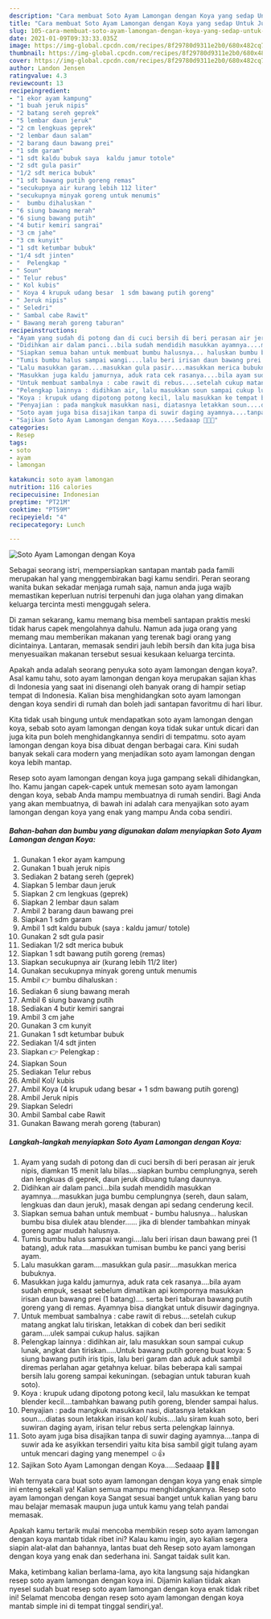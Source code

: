 ```yaml
---
description: "Cara membuat Soto Ayam Lamongan dengan Koya yang sedap Untuk Jualan"
title: "Cara membuat Soto Ayam Lamongan dengan Koya yang sedap Untuk Jualan"
slug: 105-cara-membuat-soto-ayam-lamongan-dengan-koya-yang-sedap-untuk-jualan
date: 2021-01-09T09:33:33.035Z
image: https://img-global.cpcdn.com/recipes/8f29780d9311e2b0/680x482cq70/soto-ayam-lamongan-dengan-koya-foto-resep-utama.jpg
thumbnail: https://img-global.cpcdn.com/recipes/8f29780d9311e2b0/680x482cq70/soto-ayam-lamongan-dengan-koya-foto-resep-utama.jpg
cover: https://img-global.cpcdn.com/recipes/8f29780d9311e2b0/680x482cq70/soto-ayam-lamongan-dengan-koya-foto-resep-utama.jpg
author: Landon Jensen
ratingvalue: 4.3
reviewcount: 13
recipeingredient:
- "1 ekor ayam kampung"
- "1 buah jeruk nipis"
- "2 batang sereh geprek"
- "5 lembar daun jeruk"
- "2 cm lengkuas geprek"
- "2 lembar daun salam"
- "2 barang daun bawang prei"
- "1 sdm garam"
- "1 sdt kaldu bubuk saya  kaldu jamur totole"
- "2 sdt gula pasir"
- "1/2 sdt merica bubuk"
- "1 sdt bawang putih goreng remas"
- "secukupnya air kurang lebih 112 liter"
- "secukupnya minyak goreng untuk menumis"
- "  bumbu dihaluskan "
- "6 siung bawang merah"
- "6 siung bawang putih"
- "4 butir kemiri sangrai"
- "3 cm jahe"
- "3 cm kunyit"
- "1 sdt ketumbar bubuk"
- "1/4 sdt jinten"
- "  Pelengkap "
- " Soun"
- " Telur rebus"
- " Kol kubis"
- " Koya 4 krupuk udang besar  1 sdm bawang putih goreng"
- " Jeruk nipis"
- " Seledri"
- " Sambal cabe Rawit"
- " Bawang merah goreng taburan"
recipeinstructions:
- "Ayam yang sudah di potong dan di cuci bersih di beri perasan air jeruk nipis, diamkan 15 menit lalu bilas....siapkan bumbu cemplungnya, sereh dan lengkuas di geprek, daun jeruk dibuang tulang daunnya."
- "Didihkan air dalam panci...bila sudah mendidih masukkan ayamnya....masukkan juga bumbu cemplungnya (sereh, daun salam, lengkuas dan daun jeruk), masak dengan api sedang cenderung kecil."
- "Siapkan semua bahan untuk membuat bumbu halusnya... haluskan bumbu bisa diulek atau blender...... jika di blender tambahkan minyak goreng agar mudah halusnya."
- "Tumis bumbu halus sampai wangi....lalu beri irisan daun bawang prei (1 batang), aduk rata....masukkan tumisan bumbu ke panci yang berisi ayam."
- "Lalu masukkan garam....masukkan gula pasir....masukkan merica bubuknya."
- "Masukkan juga kaldu jamurnya, aduk rata cek rasanya....bila ayam sudah empuk, sesaat sebelum dimatikan api kompornya masukkan irisan daun bawang prei (1 batang).... serta beri taburan bawang putih goreng yang di remas. Ayamnya bisa diangkat untuk disuwir dagingnya."
- "Untuk membuat sambalnya : cabe rawit di rebus....setelah cukup matang angkat lalu tiriskan, letakkan di cobek dan beri sedikit garam....ulek sampai cukup halus. sajikan"
- "Pelengkap lainnya : didihkan air, lalu masukkan soun sampai cukup lunak, angkat dan tiriskan.....Untuk bawang putih goreng buat koya: 5 siung bawang putih iris tipis, lalu beri garam dan aduk aduk sambil diremas perlahan agar getahnya keluar. bilas beberapa kali sampai bersih lalu goreng sampai kekuningan. (sebagian untuk taburan kuah soto)."
- "Koya : krupuk udang dipotong potong kecil, lalu masukkan ke tempat blender kecil....tambahkan bawang putih goreng, blender sampai halus."
- "Penyajian : pada mangkuk masukkan nasi, diatasnya letakkan soun....diatas soun letakkan irisan kol/ kubis....lalu siram kuah soto, beri suwiran daging ayam, irisan telur rebus serta pelengkap lainnya."
- "Soto ayam juga bisa disajikan tanpa di suwir daging ayamnya....tanpa di suwir ada ke asyikkan tersendiri yaitu kita bisa sambil gigit tulang ayam untuk mencari daging yang menempel ☺👍"
- "Sajikan Soto Ayam Lamongan dengan Koya.....Sedaaap 👍🏻😊"
categories:
- Resep
tags:
- soto
- ayam
- lamongan

katakunci: soto ayam lamongan 
nutrition: 116 calories
recipecuisine: Indonesian
preptime: "PT21M"
cooktime: "PT59M"
recipeyield: "4"
recipecategory: Lunch

---
```



![Soto Ayam Lamongan dengan Koya](https://img-global.cpcdn.com/recipes/8f29780d9311e2b0/680x482cq70/soto-ayam-lamongan-dengan-koya-foto-resep-utama.jpg)

Sebagai seorang istri, mempersiapkan santapan mantab pada famili merupakan hal yang menggembirakan bagi kamu sendiri. Peran seorang  wanita bukan sekadar menjaga rumah saja, namun anda juga wajib memastikan keperluan nutrisi terpenuhi dan juga olahan yang dimakan keluarga tercinta mesti menggugah selera.

Di zaman  sekarang, kamu memang bisa membeli santapan praktis meski tidak harus capek mengolahnya dahulu. Namun ada juga orang yang memang mau memberikan makanan yang terenak bagi orang yang dicintainya. Lantaran, memasak sendiri jauh lebih bersih dan kita juga bisa menyesuaikan makanan tersebut sesuai kesukaan keluarga tercinta. 



Apakah anda adalah seorang penyuka soto ayam lamongan dengan koya?. Asal kamu tahu, soto ayam lamongan dengan koya merupakan sajian khas di Indonesia yang saat ini disenangi oleh banyak orang di hampir setiap tempat di Indonesia. Kalian bisa menghidangkan soto ayam lamongan dengan koya sendiri di rumah dan boleh jadi santapan favoritmu di hari libur.

Kita tidak usah bingung untuk mendapatkan soto ayam lamongan dengan koya, sebab soto ayam lamongan dengan koya tidak sukar untuk dicari dan juga kita pun boleh menghidangkannya sendiri di tempatmu. soto ayam lamongan dengan koya bisa dibuat dengan berbagai cara. Kini sudah banyak sekali cara modern yang menjadikan soto ayam lamongan dengan koya lebih mantap.

Resep soto ayam lamongan dengan koya juga gampang sekali dihidangkan, lho. Kamu jangan capek-capek untuk memesan soto ayam lamongan dengan koya, sebab Anda mampu membuatnya di rumah sendiri. Bagi Anda yang akan membuatnya, di bawah ini adalah cara menyajikan soto ayam lamongan dengan koya yang enak yang mampu Anda coba sendiri.

<!--inarticleads1-->

##### Bahan-bahan dan bumbu yang digunakan dalam menyiapkan Soto Ayam Lamongan dengan Koya:

1. Gunakan 1 ekor ayam kampung
1. Gunakan 1 buah jeruk nipis
1. Sediakan 2 batang sereh (geprek)
1. Siapkan 5 lembar daun jeruk
1. Siapkan 2 cm lengkuas (geprek)
1. Siapkan 2 lembar daun salam
1. Ambil 2 barang daun bawang prei
1. Siapkan 1 sdm garam
1. Ambil 1 sdt kaldu bubuk (saya : kaldu jamur/ totole)
1. Gunakan 2 sdt gula pasir
1. Sediakan 1/2 sdt merica bubuk
1. Siapkan 1 sdt bawang putih goreng (remas)
1. Siapkan secukupnya air (kurang lebih 11/2 liter)
1. Gunakan secukupnya minyak goreng untuk menumis
1. Ambil  👉 bumbu dihaluskan :
1. Sediakan 6 siung bawang merah
1. Ambil 6 siung bawang putih
1. Sediakan 4 butir kemiri sangrai
1. Ambil 3 cm jahe
1. Gunakan 3 cm kunyit
1. Gunakan 1 sdt ketumbar bubuk
1. Sediakan 1/4 sdt jinten
1. Siapkan  👉 Pelengkap :
1. Siapkan  Soun
1. Sediakan  Telur rebus
1. Ambil  Kol/ kubis
1. Ambil  Koya (4 krupuk udang besar + 1 sdm bawang putih goreng)
1. Ambil  Jeruk nipis
1. Siapkan  Seledri
1. Ambil  Sambal cabe Rawit
1. Gunakan  Bawang merah goreng (taburan)




<!--inarticleads2-->

##### Langkah-langkah menyiapkan Soto Ayam Lamongan dengan Koya:

1. Ayam yang sudah di potong dan di cuci bersih di beri perasan air jeruk nipis, diamkan 15 menit lalu bilas....siapkan bumbu cemplungnya, sereh dan lengkuas di geprek, daun jeruk dibuang tulang daunnya.
1. Didihkan air dalam panci...bila sudah mendidih masukkan ayamnya....masukkan juga bumbu cemplungnya (sereh, daun salam, lengkuas dan daun jeruk), masak dengan api sedang cenderung kecil.
1. Siapkan semua bahan untuk membuat - bumbu halusnya... haluskan bumbu bisa diulek atau blender...... jika di blender tambahkan minyak goreng agar mudah halusnya.
1. Tumis bumbu halus sampai wangi....lalu beri irisan daun bawang prei (1 batang), aduk rata....masukkan tumisan bumbu ke panci yang berisi ayam.
1. Lalu masukkan garam....masukkan gula pasir....masukkan merica bubuknya.
1. Masukkan juga kaldu jamurnya, aduk rata cek rasanya....bila ayam sudah empuk, sesaat sebelum dimatikan api kompornya masukkan irisan daun bawang prei (1 batang).... serta beri taburan bawang putih goreng yang di remas. Ayamnya bisa diangkat untuk disuwir dagingnya.
1. Untuk membuat sambalnya : cabe rawit di rebus....setelah cukup matang angkat lalu tiriskan, letakkan di cobek dan beri sedikit garam....ulek sampai cukup halus. sajikan
1. Pelengkap lainnya : didihkan air, lalu masukkan soun sampai cukup lunak, angkat dan tiriskan.....Untuk bawang putih goreng buat koya: 5 siung bawang putih iris tipis, lalu beri garam dan aduk aduk sambil diremas perlahan agar getahnya keluar. bilas beberapa kali sampai bersih lalu goreng sampai kekuningan. (sebagian untuk taburan kuah soto).
1. Koya : krupuk udang dipotong potong kecil, lalu masukkan ke tempat blender kecil....tambahkan bawang putih goreng, blender sampai halus.
1. Penyajian : pada mangkuk masukkan nasi, diatasnya letakkan soun....diatas soun letakkan irisan kol/ kubis....lalu siram kuah soto, beri suwiran daging ayam, irisan telur rebus serta pelengkap lainnya.
1. Soto ayam juga bisa disajikan tanpa di suwir daging ayamnya....tanpa di suwir ada ke asyikkan tersendiri yaitu kita bisa sambil gigit tulang ayam untuk mencari daging yang menempel ☺👍
1. Sajikan Soto Ayam Lamongan dengan Koya.....Sedaaap 👍🏻😊




Wah ternyata cara buat soto ayam lamongan dengan koya yang enak simple ini enteng sekali ya! Kalian semua mampu menghidangkannya. Resep soto ayam lamongan dengan koya Sangat sesuai banget untuk kalian yang baru mau belajar memasak maupun juga untuk kamu yang telah pandai memasak.

Apakah kamu tertarik mulai mencoba membikin resep soto ayam lamongan dengan koya mantab tidak ribet ini? Kalau kamu ingin, ayo kalian segera siapin alat-alat dan bahannya, lantas buat deh Resep soto ayam lamongan dengan koya yang enak dan sederhana ini. Sangat taidak sulit kan. 

Maka, ketimbang kalian berlama-lama, ayo kita langsung saja hidangkan resep soto ayam lamongan dengan koya ini. Dijamin kalian tiidak akan nyesel sudah buat resep soto ayam lamongan dengan koya enak tidak ribet ini! Selamat mencoba dengan resep soto ayam lamongan dengan koya mantab simple ini di tempat tinggal sendiri,ya!.

